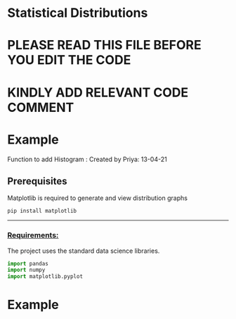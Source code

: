 
# Statistical Distributions

# PLEASE READ THIS FILE BEFORE YOU EDIT THE CODE
# KINDLY ADD RELEVANT CODE COMMENT 
# Example <!-- Function to distribute the data : created by SHANMUGAM PALANI : 10-04-2021 --> 
Function to add Histogram : Created by Priya: 13-04-21

## Prerequisites
Matplotlib is required to generate and view distribution graphs
``` 
pip install matplotlib
```
---
<h3><ins>Requirements:</ins></h3>
The project uses the standard data science libraries.

```python
import pandas
import numpy
import matplotlib.pyplot
```
# Example <!-- Function to distribute the data : created by SHANMUGAM PALANI : 10-04-2021 --> 

